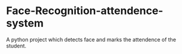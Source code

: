 # Face-Recognition-attendence-system
A python project which detects face and marks the attendence of the student.
